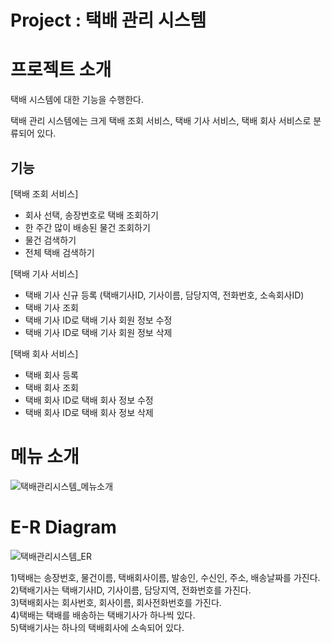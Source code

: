 # Project : 택배 관리 시스템

# 프로젝트 소개

택배 시스템에 대한 기능을 수행한다.

택배 관리 시스템에는 크게 택배 조회 서비스, 택배 기사 서비스, 택배 회사 서비스로 분류되어 있다.

## 기능

[택배 조회 서비스]

- 회사 선택, 송장번호로 택배 조회하기
- 한 주간 많이 배송된 물건 조회하기
- 물건 검색하기
- 전체 택배 검색하기

[택배 기사 서비스]

- 택배 기사 신규 등록 (택배기사ID, 기사이름, 담당지역, 전화번호, 소속회사ID)
- 택배 기사 조회
- 택배 기사 ID로 택배 기사 회원 정보 수정
- 택배 기사 ID로 택배 기사 회원 정보 삭제

[택배 회사 서비스]

- 택배 회사 등록
- 택배 회사 조회
- 택배 회사 ID로 택배 회사 정보 수정
- 택배 회사 ID로 택배 회사 정보 삭제

# 메뉴 소개

![택배관리시스템_메뉴소개](https://user-images.githubusercontent.com/75442105/175776826-1d57b88b-7a26-4c18-9929-6679c01ce9ce.png)

# E-R Diagram

![택배관리시스템_ER](https://user-images.githubusercontent.com/75442105/175776832-9679dac7-0108-4302-b355-2eafa0ff7213.jpg)

1)택배는 송장번호, 물건이름, 택배회사이름, 발송인, 수신인, 주소, 배송날짜를 가진다.  
2)택배기사는 택배기사ID, 기사이름, 담당지역, 전화번호를 가진다.  
3)택배회사는 회사번호, 회사이름, 회사전화번호를 가진다.  
4)택배는 택배를 배송하는 택배기사가 하나씩 있다.  
5)택배기사는 하나의 택배회사에 소속되어 있다.
